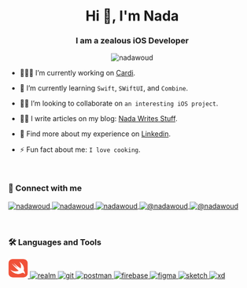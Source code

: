 <h1 align="center">Hi 👋, I'm Nada</h1>
<h3 align="center">I am a zealous iOS Developer</h3>

<p align="center"> 
    <img src="https://komarev.com/ghpvc/?username=nadawoud&label=Profile%20Views&color=fabc06&style=flat" alt="nadawoud"/>
</p>

- 👩🏻‍💻 I’m currently working on [Cardi](https://github.com/nadawoud/Cardi).

- 🌱 I’m currently learning `Swift`, `SWiftUI`, and `Combine`.

- 🙌🏼 I’m looking to collaborate on `an interesting iOS project`.

- ✍🏻 I write articles on my blog: [Nada Writes Stuff](https://nadawoud.hashnode.dev/).

- 💼 Find more about my experience on [Linkedin](https://www.linkedin.com/in/nadawoud/).

- ⚡ Fun fact about me: `I love cooking`.

</br>

### 📩 Connect with me
<p align="left">
    <a href="https://dev.to/nadawoud" target="blank">
        <img align="center" src="https://www.svgrepo.com/show/349334/dev-to.svg" alt="nadawoud" height="30" width="40"/>
    </a>
    <a href="https://twitter.com/nadawoud" target="blank">
        <img align="center" src="https://www.svgrepo.com/show/204954/twitter.svg" alt="nadawoud" height="30" width="40"/>
    </a>
    <a href="https://linkedin.com/in/nadawoud" target="blank">
        <img align="center" src="https://www.svgrepo.com/show/204944/linkedin.svg" alt="nadawoud" height="30" width="40"/>
    </a>
    <a href="https://hashnode.com/@nadawoud" target="blank">
        <img align="center" src="https://www.svgrepo.com/show/330611/hashnode.svg" alt="@nadawoud" height="30" width="40"/>
    </a>
    <a href="https://medium.com/@nadawoud" target="blank">
        <img align="center" src="https://www.svgrepo.com/show/349449/medium.svg" alt="@nadawoud" height="30" width="40"/>
    </a>
</p>

</br>

### 🛠 Languages and Tools
<p align="left">
    <a href="https://developer.apple.com/swift/" target="_blank" rel="noreferrer">
        <img src="https://raw.githubusercontent.com/devicons/devicon/master/icons/swift/swift-original.svg" alt="swift" width="40" height="40"/>
    </a>
    <a href="https://realm.io/" target="_blank" rel="noreferrer">
        <img src="https://raw.githubusercontent.com/bestofjs/bestofjs-webui/8665e8c267a0215f3159df28b33c365198101df5/public/logos/realm.svg" alt="realm" width="40" height="40"/>
    </a>
    <a href="https://git-scm.com/" target="_blank" rel="noreferrer">
        <img src="https://www.vectorlogo.zone/logos/git-scm/git-scm-icon.svg" alt="git" width="40" height="40"/>
    </a>
    <a href="https://postman.com" target="_blank" rel="noreferrer">
        <img src="https://www.vectorlogo.zone/logos/getpostman/getpostman-icon.svg" alt="postman" width="40" height="40"/>
    </a>
    <a href="https://firebase.google.com/" target="_blank" rel="noreferrer">
        <img src="https://www.vectorlogo.zone/logos/firebase/firebase-icon.svg" alt="firebase" width="40" height="40"/>
    </a>
    <a href="https://www.figma.com/" target="_blank" rel="noreferrer">
        <img src="https://www.vectorlogo.zone/logos/figma/figma-icon.svg" alt="figma" width="40" height="40"/>
    </a>
    <a href="https://www.sketch.com/" target="_blank" rel="noreferrer">
        <img src="https://www.vectorlogo.zone/logos/sketchapp/sketchapp-icon.svg" alt="sketch" width="40" height="40"/>
    </a>
    <a href="https://www.adobe.com/products/xd.html" target="_blank" rel="noreferrer">
        <img src="https://cdn.worldvectorlogo.com/logos/adobe-xd.svg" alt="xd" width="40" height="40"/>
    </a> 
</p>


<!-- ### 📊 Github Stats
<p>
    <img align="center" src="https://github-readme-stats.vercel.app/api/top-langs?username=nadawoud&show_icons=true&locale=en&layout=compact" alt="nadawoud"/>
</p> -->
